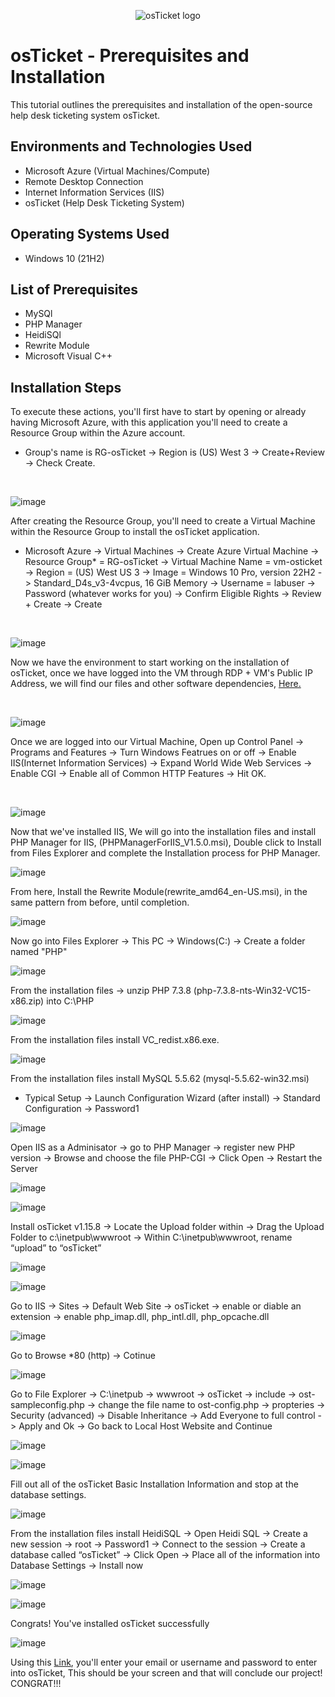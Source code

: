 <p align="center">
<img src="https://i.imgur.com/Clzj7Xs.png" alt="osTicket logo"/>
</p>

<h1>osTicket - Prerequisites and Installation</h1>
This tutorial outlines the prerequisites and installation of the open-source help desk ticketing system osTicket.<br />



<h2>Environments and Technologies Used</h2>

- Microsoft Azure (Virtual Machines/Compute)
- Remote Desktop Connection
- Internet Information Services (IIS)
- osTicket (Help Desk Ticketing System)





<h2>Operating Systems Used </h2>

- Windows 10</b> (21H2)

<h2>List of Prerequisites</h2>

- MySQl
- PHP Manager
- HeidiSQl
- Rewrite Module
- Microsoft Visual C++

<h2>Installation Steps</h2>
<p>
To execute these actions, you'll first have to start by opening or already having Microsoft Azure, with this application you'll need to create a Resource Group within the Azure account. 
  
  - Group's name is RG-osTicket -> Region is (US) West 3 -> Create+Review -> Check Create.

</p>
<br />
<p>
  
![image](https://github.com/CarlosAlvarado0718/osticket-prereqs/assets/140138198/cc47d81d-8b67-4455-8622-c9992af216ea)
 
</p>
<p>
  After creating the Resource Group, you'll need to create a Virtual Machine within the Resource Group to install the osTicket application.
  
  - Microsoft Azure -> Virtual Machines -> Create Azure Virtual Machine -> Resource Group* = RG-osTicket -> Virtual Machine Name = vm-osticket -> Region = (US) West US 3 -> Image = Windows 10 Pro, version 22H2 -> Standard_D4s_v3-4vcpus, 16 GiB Memory -> Username = labuser -> Password (whatever works for you) -> Confirm Eligible Rights -> Review + Create -> Create
</p>
<br />

<p>
  
![image](https://github.com/CarlosAlvarado0718/osticket-prereqs/assets/140138198/05c438a6-3b03-4803-8101-2f4076d39f1d)

</p>
<p>
Now we have the environment to start working on the installation of osTicket, once we have logged into the VM through RDP + VM's Public IP Address, we will find our files and other software dependencies, <a href="https://drive.google.com/drive/u/1/folders/1APMfNyfNzcxZC6EzdaNfdZsUwxWYChf6">Here.</a>
</p>
<br />

<p>
  
![image](https://github.com/CarlosAlvarado0718/osticket-prereqs/assets/140138198/deeeccab-3a0c-42d6-b777-dfc106462a0b)

</p>
<p>
Once we are logged into our Virtual Machine, Open up Control Panel -> Programs and Features -> Turn Windows Featrues on or off -> Enable IIS(Internet Information Services) -> Expand World Wide Web Services -> Enable CGI -> Enable all of Common HTTP Features -> Hit OK.

</p>
<br />
<p>
  
![image](https://github.com/CarlosAlvarado0718/osticket-prereqs/assets/140138198/530a2d16-dd64-49a0-862a-8a33dac7d00a)


</p>

<p>
 Now that we've installed IIS, We will go into the installation files and install PHP Manager for IIS, (PHPManagerForIIS_V1.5.0.msi), Double click to Install from Files Explorer and complete the Installation process for PHP Manager.
</p>
<p>
  
![image](https://github.com/CarlosAlvarado0718/osticket-prereqs/assets/140138198/99bf3a59-8d45-44a8-b43e-e818a7dc32bb)


</p>
<p>
From here, Install the Rewrite Module(rewrite_amd64_en-US.msi), in the same pattern from before, until completion.
</p>
<p>
  
![image](https://github.com/CarlosAlvarado0718/osticket-prereqs/assets/140138198/0e4b3d58-4f5e-452f-8ddb-c21d7b48d235)

</p>
<p>
 Now go into Files Explorer -> This PC -> Windows(C:) -> Create a folder named "PHP"
</p>
<p>
  
  ![image](https://github.com/CarlosAlvarado0718/osticket-prereqs/assets/140138198/9c73e0c4-bfef-4443-a932-1862ac7607a6)

</p>
<p>
   From the installation files -> unzip PHP 7.3.8 (php-7.3.8-nts-Win32-VC15-x86.zip) into C:\PHP
</p>
<p>
  
  ![image](https://github.com/CarlosAlvarado0718/osticket-prereqs/assets/140138198/32360f37-fde1-48b3-963c-9abf0fe84e0a)

</p>
<p>
 From the installation files install VC_redist.x86.exe.
</p>
<p>

  ![image](https://github.com/CarlosAlvarado0718/osticket-prereqs/assets/140138198/6882d61c-ae1d-4287-8ea7-6904bf458dbc)

</p>
<p>
  From the installation files install MySQL 5.5.62 (mysql-5.5.62-win32.msi)
  
  - Typical Setup -> Launch Configuration Wizard (after install) -> Standard Configuration -> Password1 
</p>
<p>
  
  ![image](https://github.com/CarlosAlvarado0718/osticket-prereqs/assets/140138198/de834eb0-5630-4d66-919c-eee98b03e8fa)

</p>
<p>
  Open IIS as a Adminisator -> go to PHP Manager -> register new PHP version -> Browse and choose the file PHP-CGI -> Click Open -> Restart the Server
</p>
<p>
  
  ![image](https://github.com/CarlosAlvarado0718/osticket-prereqs/assets/140138198/e8f58a87-b7d9-4c76-b052-da293ab79ac1)

</p>

<p>

  ![image](https://github.com/CarlosAlvarado0718/osticket-prereqs/assets/140138198/68b6a8f9-687f-4d36-b243-b7c0b0692aa5)

</p> 
<p>
  Install osTicket v1.15.8 -> Locate the Upload folder within -> Drag the Upload Folder to c:\inetpub\wwwroot -> Within C:\inetpub\wwwroot, rename “upload” to “osTicket”
</p>
<p>

  ![image](https://github.com/CarlosAlvarado0718/osticket-prereqs/assets/140138198/e0df4bc4-6040-47ef-88ba-36691f9a61a9)

![image](https://github.com/CarlosAlvarado0718/osticket-prereqs/assets/140138198/fb259c8b-dd1f-4c8f-9bf7-17c4baa18469)

</p>
<p>
  Go to IIS -> Sites -> Default Web Site -> osTicket -> enable or diable an extension -> enable php_imap.dll, php_intl.dll, php_opcache.dll 
</p>
<p>
  
  ![image](https://github.com/CarlosAlvarado0718/osticket-prereqs/assets/140138198/9d6b2b3e-f78a-48cc-a181-3badebd7c8a6)

</p>
<p> 
Go to Browse *80 (http) -> Cotinue 
</p>
<p>

  ![image](https://github.com/CarlosAlvarado0718/osticket-prereqs/assets/140138198/c66ec2f2-c39d-412a-a807-5e5fa4f71331)

</p>
<p> 
Go to File Explorer -> C:\inetpub -> wwwroot -> osTicket -> include -> ost-sampleconfig.php -> change the file name to ost-config.php -> propteries -> Security (advanced) -> Disable Inheritance -> Add Everyone to full control -> Apply and Ok -> Go back to Local Host Website and Continue
<p>

  ![image](https://github.com/CarlosAlvarado0718/osticket-prereqs/assets/140138198/26da08c4-18e0-4348-928c-222058ee940b)

  ![image](https://github.com/CarlosAlvarado0718/osticket-prereqs/assets/140138198/2dca7648-7a0a-4916-b050-7b21d278cbdc)


</p>
<p>
  Fill out all of the osTicket Basic Installation Information and stop at the database settings.
</p>
<p>

  ![image](https://github.com/CarlosAlvarado0718/osticket-prereqs/assets/140138198/eac087a6-2cde-4c59-9e88-14719fc92ec4)

</p>
<p> 
From the installation files install HeidiSQL -> Open Heidi SQL -> Create a new session -> root -> Password1 -> Connect to the session -> Create a database called “osTicket” -> Click Open -> Place all of the information into Database Settings -> Install now
</p>
<p>

  ![image](https://github.com/CarlosAlvarado0718/osticket-prereqs/assets/140138198/3fba5b30-f5f1-4697-a625-33adf724831a)

![image](https://github.com/CarlosAlvarado0718/osticket-prereqs/assets/140138198/a46fff1e-b672-4147-96a3-3fcaa3e585e8)

</p>
<p> 
Congrats! You've installed osTicket successfully</p>

<p>

  ![image](https://github.com/CarlosAlvarado0718/osticket-prereqs/assets/140138198/0986351f-e7ef-48f6-81b7-8b367f6958fe)

</p>
 Using this <a href="http://localhost/osTicket/scp/login.php">Link</a>, you'll enter your email or username and password to enter into osTicket, This should be your screen and that will conclude our project! CONGRAT!!!
</P>
<p></p>
